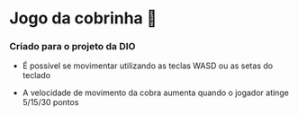 # Jogo da cobrinha :snake:

### Criado para o projeto da DIO

- É possível se movimentar utilizando as teclas WASD ou as setas do teclado

- A velocidade de movimento da cobra aumenta quando o jogador atinge 5/15/30 pontos